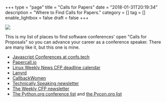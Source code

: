 +++
type = "page"
title = "Calls for Papers"
date = "2018-01-31T20:19:34"
description = "Where to Find Calls for Papers."
category = []
tag = []
enable_lightbox = false
draft = false
+++

![](letter-writer.jpg)

This is my list of places to find software conferences' open "Calls for Proposals" so you can advance your career as a conference speaker. There are many like it, but this one is mine.

* [Javascript Conferences at confs.tech](https://confs.tech/)
* [Papercall.io](https://www.papercall.io/events)
* [Linux Weekly News CFP deadline calendar](https://lwn.net/Calendar/Monthly/cfp/)
* [Lanyrd](http://lanyrd.com/)
* [CallbackWomen](https://twitter.com/callbackwomen)
* [Technically Speaking newsletter](https://tinyletter.com/techspeak)
* [The Weekly CFP newsletter](http://theweeklycfp.com/)
* [The Python.org conference list](https://www.python.org/community/workshops/) and [the Pycon.org list](http://www.pycon.org/)
